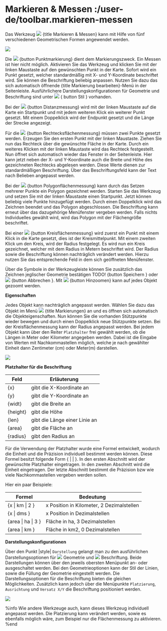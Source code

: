 # Markieren & Messen :/user-de/toolbar.markieren-messen

Das Werkzeug ![](gbd-icon-markieren-messen-01.svg) {title Markieren & Messen} kann mit Hilfe von fünf verschiedenen Geometrischen Formen angewendet werden.

![](markingddasdasd.png)

Die ![](g_point.svg) {button Punktmarkierung} dient dem Markierungszweck. Ein Messen ist hier nicht möglich.
Aktivieren Sie das Werkzeug und klicken Sie mit der linken Maustaste auf den gewünschten Punkt in der Karte.
Sofort wird ein Punkt gesetzt, welcher standardmäßig mit X- und Y-Koordinate beschriftet wird. Sie können die Beschriftung beliebig anpassen.
Nutzen Sie dazu das sich automatisch öffnende {title Markierung bearbeiten}-Menü in der Seitenleiste.
Ausführlichere Darstellungskonfigurationen für Geometrie und Beschriftung sind unter ![](brush.svg) { button Stil } vorhanden.

Bei der ![](g_line.svg) {button Distanzmessung} wird mit der linken Maustaste auf die Karte ein Startpunkt und mit jedem weiteren Klick ein weiterer Punkt gesetzt.
Mit einem Doppelklick wird der Endpunkt gesetzt und die Länge der Strecke angezeigt.

Für die ![](g_box.svg) {button Rechtecksflächenmessung} müssen zwei Punkte gesetzt werden. Erzeugen Sie den ersten Punkt mit der linken Maustaste.
Ziehen Sie nun das Rechteck über die gewünschte Fläche in der Karte. Durch ein weiteres Klicken mit der linken Maustaste wird das Rechteck festgestellt.
Nun öffnet sich automatisch wieder das Fenster in der Seitenleiste.
Hier kann jetzt neben der X- und Y-Koordinate auch die Breite und Höhe des gezeichneten Rechtecks abgelesen werden.
Diese Werte dienen zur standardmäßigen Beschriftung. Über das Beschriftungsfeld kann der Text nach Belieben angepasst werden.

Bei der ![](g_poly.svg) {button Polygonflächenmessung} kann durch das Setzen mehrerer Punkte ein Polygon gezeichnet werden.
Starten Sie das Werkzeug und setzen Sie mit der linken Maustaste einen Startpunkt. Jetzt können beliebig viele Punkte hinzugefügt werden.
Durch einen Doppelklick wird das Zeichnen beendet und das Polygon abgeschlossen. Die Beschriftung kann erneut über das dazugehörige Menüfenster vergeben werden.
Falls nichts Individuelles gewählt wird, wird das Polygon mit der Flächengröße beschriftet.

Bei einer ![](g_circle.svg) {button Kreisflächenmessung} wird zuerst ein Punkt mit einem Klick in die Karte gesetzt, dies ist der Kreismittelpunkt.
Mit einem zweiten Klick um den Kreis, wird der Radius festgelegt. Es wird nun ein Kreis gezeichnet, welcher mit dem Radius in Metern beschriftet wird.
Der Radius sowie die Beschriftung können nachträglich verändert werden. Hierzu nutzen Sie das entsprechende Feld in dem sich geöffneten Menüfenster.

Über die Symbole in der Werkzeugleiste können Sie zusätzlich das Zeichnen jeglischer Geometrie bestätigen TODO! {button Speichern } oder ![](baseline-close-24px.svg) {button Abbrechen }.
Mit ![](zoom-in-24px.svg) {button Hinzoomen} kann auf jedes Objekt gezoomt werden.

**Eigenschaften**

Jedes Objekt kann nachträglich angepasst werden. Wählen Sie dazu das Objekt im Menü ![](gbd-icon-markieren-messen-01.svg) {title Markierungen} an und es öffnen sich automatisch die Objekteigenschaften.
Nun können Sie die vorhanden Stützpunkte wieder bewegen und durch einen Doppelklick neue Stützpunkte setzen.
Bei der Kreisflächenmessung kann der Radius angepasst werden.
Bei jedem Objekt kann über den Reiter ``Platzhalter`` frei gewählt werden, ob die Längen in Meter oder Kilometer angegeben werden.
Dabei ist die Eingabe von Werten mit Nachkommastellen möglich, welche je nach gewählter Einheit dann Zentimeter (cm) oder Meter(m) darstellen.

![](measure_edit.png)

**Platzhalter für die Beschriftung**

| **Feld** |**Erläuterung** |
|---|---|
| {x} | gibt die X-Koordinate an |
| {y} | gibt die Y-Koordinate an |
| {widt} | gibt die Breite an |
| {height} | gibt die Höhe |
| {len} | gibt die Länge einer Linie an |
| {area} | gibt die Fläche an |
| {radius} | gibt den Radius an |


Für die Verwendung der Platzhalter wurde eine Formel entwickelt, wodurch die Einheit und die Präzision individuell bestimmt werden können.
Diese Formel besitzt folgende Form { |  | }. In den ersten Abschnitt wird der gewünschte Platzhalter eingetragen. In den zweiten Abschnitt wird die Einheit eingetragen.
Der letzte Abschnitt bestimmt die Präzision bzw wie viele Nachkommastellen vergeben werden sollen.

Hier ein paar Beispiele:

| Formel | Bedeutung |
|---|---|
| \{x \| km \| 2 \} | x Position in Kilometer, 2 Dezimalstellen |
| \{x \| dms \} | x Position in Dezimalstellen |
| \{area \| ha \| 3 \} | Fläche in ha, 3 Dezimalstellen |
| \{area \| km \} | Fläche in km2, 0 Dezimalstellen |


**Darstellungskonfigurationen**

Über den Punkt |style| ``Darstellung`` gelangt man zu den ausführlichen Darstellungsoptionen für ![](gws_digits1_24px.svg) Geometrie und ![](gws_digits2_24px.svg) Beschriftung.
Beide Darstellungen können über den jeweils obersten Menüpunkt an- oder ausgeschaltet werden.
Bei den Geometrieoptionen kann der Stil der Linien, sowie die Füllung der Geometrie eingestellt werden.
Die Darstellungsoptionen für die Beschriftung bieten die gleichen Möglichkeiten.
Zusätzlich kann jedoch über die Menüpunkte ``Platzierung``, ``Ausrichtung`` und ``Versatz X/Y`` die Beschriftung positioniert werden.

![](measure_geo_text.png)

%info
 Wie andere Werkzeuge auch, kann dieses Werkzeug individuell angepasst werden.
 Die Platzierung kann verändert werden, sowie es ebenfalls möglich wäre, zum Beispiel nur die Flächenmessung zu aktivieren.
%end